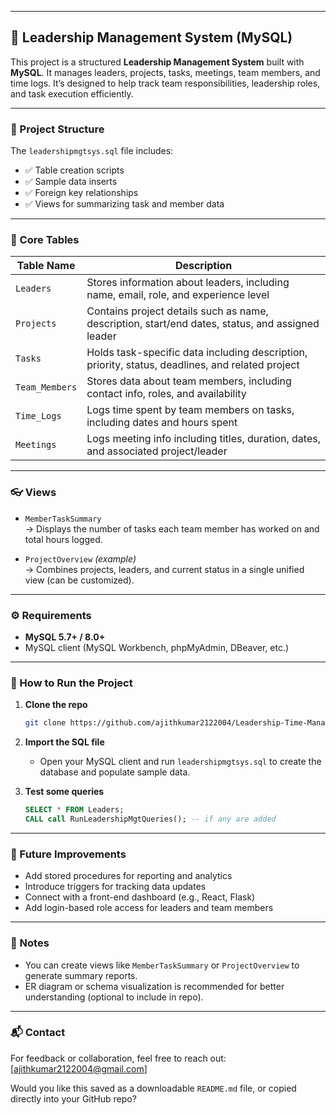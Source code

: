 
---

## 👑 **Leadership Management System (MySQL)**

This project is a structured **Leadership Management System** built with **MySQL**. It manages leaders, projects, tasks, meetings, team members, and time logs. It’s designed to help track team responsibilities, leadership roles, and task execution efficiently.

---

### 📁 Project Structure

The `leadershipmgtsys.sql` file includes:

- ✅ Table creation scripts  
- ✅ Sample data inserts  
- ✅ Foreign key relationships  
- ✅ Views for summarizing task and member data  

---

### 🧱 Core Tables

| Table Name      | Description                                                                 |
|------------------|-----------------------------------------------------------------------------|
| `Leaders`        | Stores information about leaders, including name, email, role, and experience level |
| `Projects`       | Contains project details such as name, description, start/end dates, status, and assigned leader |
| `Tasks`          | Holds task-specific data including description, priority, status, deadlines, and related project |
| `Team_Members`   | Stores data about team members, including contact info, roles, and availability |
| `Time_Logs`      | Logs time spent by team members on tasks, including dates and hours spent |
| `Meetings`       | Logs meeting info including titles, duration, dates, and associated project/leader |

---

### 👓 Views

- `MemberTaskSummary`  
  → Displays the number of tasks each team member has worked on and total hours logged.

- `ProjectOverview` *(example)*  
  → Combines projects, leaders, and current status in a single unified view (can be customized).

---

### ⚙️ Requirements

- **MySQL 5.7+ / 8.0+**
- MySQL client (MySQL Workbench, phpMyAdmin, DBeaver, etc.)

---

### 🚀 How to Run the Project

1. **Clone the repo**
   ```bash
   git clone https://github.com/ajithkumar2122004/Leadership-Time-Management-System
   ```

2. **Import the SQL file**
   - Open your MySQL client and run `leadershipmgtsys.sql` to create the database and populate sample data.

3. **Test some queries**
   ```sql
   SELECT * FROM Leaders;
   CALL call RunLeadershipMgtQueries(); -- if any are added
   ```

---

### 📌 Future Improvements

- Add stored procedures for reporting and analytics  
- Introduce triggers for tracking data updates  
- Connect with a front-end dashboard (e.g., React, Flask)  
- Add login-based role access for leaders and team members  

---

### 📝 Notes

- You can create views like `MemberTaskSummary` or `ProjectOverview` to generate summary reports.
- ER diagram or schema visualization is recommended for better understanding (optional to include in repo).

---

### 📬 Contact

For feedback or collaboration, feel free to reach out: [ajithkumar2122004@gmail.com]

Would you like this saved as a downloadable `README.md` file, or copied directly into your GitHub repo?
